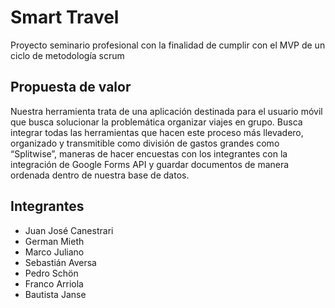 # Smart Travel 

Proyecto seminario profesional con la finalidad de cumplir con el MVP de un ciclo de metodología scrum

## Propuesta de valor
Nuestra herramienta trata de una aplicación destinada para el usuario móvil que busca solucionar la problemática organizar viajes en grupo. Busca integrar todas las herramientas que hacen este proceso más llevadero, organizado y transmitible como división de gastos grandes como “Splitwise”, maneras de hacer encuestas con los integrantes con la integración de Google Forms API y guardar documentos de manera ordenada dentro de nuestra base de datos. 

## Integrantes
- Juan José Canestrari
- German Mieth
- Marco Juliano
- Sebastián Aversa
- Pedro Schön
- Franco Arriola 
- Bautista Janse 
